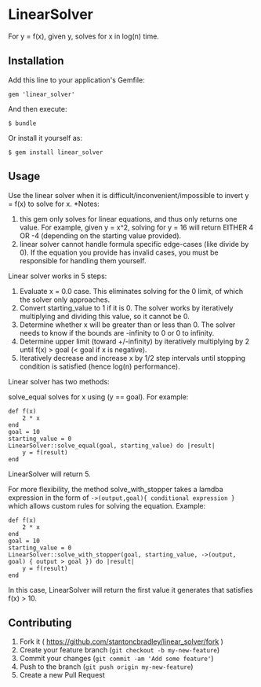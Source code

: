 # LinearSolver

For y = f(x), given y, solves for x in log(n) time.

## Installation

Add this line to your application's Gemfile:

    gem 'linear_solver'

And then execute:

    $ bundle

Or install it yourself as:

    $ gem install linear_solver

## Usage

Use the linear solver when it is difficult/inconvenient/impossible to invert y = f(x) to solve for x.
*Notes:
1. this gem only solves for linear equations, and thus only returns one value.  For example, given y = x^2, solving for y = 16 will return EITHER 4 OR -4 (depending on the starting value provided).
2. linear solver cannot handle formula specific edge-cases (like divide by 0).  If the equation you provide has invalid cases, you must be responsible for handling them yourself.

Linear solver works in 5 steps:
1. Evaluate x = 0.0 case.  This eliminates solving for the 0 limit, of which the solver only approaches.
2. Convert starting_value to 1 if it is 0.  The solver works by iteratively multiplying and dividing this value, so it cannot be 0.
3. Determine whether x will be greater than or less than 0. The solver needs to know if the bounds are -infinity to 0 or 0 to infinity.
4. Determine upper limit (toward +/-infinity) by iteratively multiplying by 2 until f(x) > goal (< goal if x is negative).
5. Iteratively decrease and increase x by 1/2 step intervals until stopping condition is satisfied (hence log(n) performance).

Linear solver has two methods:

solve_equal solves for x using (y == goal).  For example:

```
def f(x)
    2 * x
end
goal = 10
starting_value = 0
LinearSolver::solve_equal(goal, starting_value) do |result|
    y = f(result)
end
```
LinearSolver will return 5.

For more flexibility, the method solve_with_stopper takes a lamdba expression in the form of
```->(output,goal){ conditional expression }```
which allows custom rules for solving the equation.  Example:

```
def f(x)
    2 * x
end
goal = 10
starting_value = 0
LinearSolver::solve_with_stopper(goal, starting_value, ->(output, goal) { output > goal }) do |result|
    y = f(result)
end
```
In this case, LinearSolver will return the first value it generates that satisfies f(x) > 10.

## Contributing

1. Fork it ( https://github.com/stantoncbradley/linear_solver/fork )
2. Create your feature branch (`git checkout -b my-new-feature`)
3. Commit your changes (`git commit -am 'Add some feature'`)
4. Push to the branch (`git push origin my-new-feature`)
5. Create a new Pull Request
